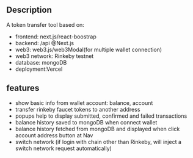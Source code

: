 ## Description
A token transfer tool based on:
- frontend: next.js/react-boostrap
- backend: /api @Next.js
- web3: web3.js/web3Modal(for multiple wallet connection)
- web3 network: Rinkeby testnet 
- database: mongoDB
- deployment:Vercel

## features
- show basic info from wallet account: balance, account
- transfer rinkeby faucet tokens to another address
- popups help to display submitted, confirmed and failed transactions
- balance history saved to mongoDB when connect wallet
- balance history fetched from mongoDB and displayed when click account address button at Nav
- switch network (if login with chain other than Rinkeby, will inject a switch network request automatically)

